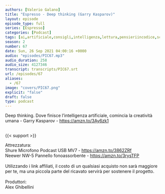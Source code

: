 ```yaml
---
authors: [Valerio Galano]
title: "Espresso - Deep thinking (Garry Kasparov)"
layout: episode
episode_type: full
series: [Espresso]
categories: [Podcast]
tags: [ai,artificiale,consigli,intelligenza,lettura,pensieriincodice,scacchi]
season: 2
number: 67
date: Sun, 26 Sep 2021 04:00:16 +0000
audio: "episodes/PIC67.mp3"
audio_duration: 258
audio_size: 4127346
transcript: transcripts/PIC67.srt
url: /episodes/67
aliases: 
  - /67
image: "covers/PIC67.png"
explicit: "false"
draft: false
type: podcast
---
```

Deep thinking. Dove finisce l’intelligenza artificiale, comincia la creatività umana - Garry Kasparov - <a href="https://amzn.to/3Ay6zk1" rel="noopener">https://amzn.to/3Ay6zk1</a><br />
<br />


{{< support >}}

Attrezzatura:<br />
Shure Microfono Podcast USB MV7 - <a href="https://amzn.to/3862ZRf" rel="noopener">https://amzn.to/3862ZRf</a> <br />
Neewer NW-5 Pannello fonoassorbente - <a href="https://amzn.to/3rysTFP" rel="noopener">https://amzn.to/3rysTFP</a> <br />
<br />
Utilizzando i link affiliati, il costo di un qualsiasi acquisto non sarà maggiore per te, ma una piccola parte del ricavato servirà per sostenere il progetto.<br />
<br />
Produttori:<br />
Alex Ghibellini<br />
<br />






